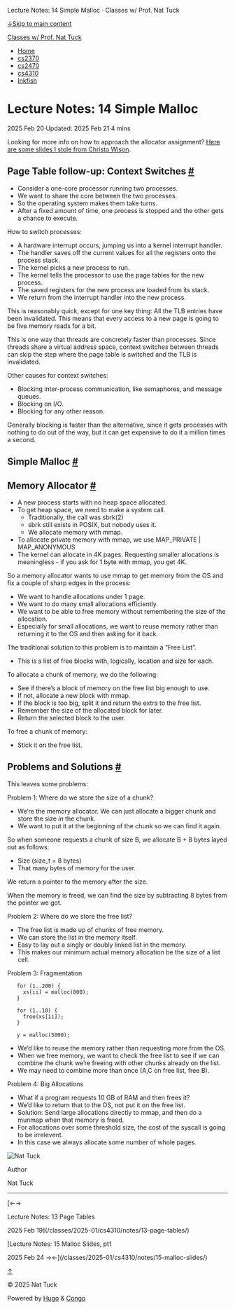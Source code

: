 Lecture Notes: 14 Simple Malloc · Classes w/ Prof. Nat Tuck



[↓Skip to main content](#main-content)

[Classes w/ Prof. Nat Tuck](/)

* [Home](/)
* [cs2370](/classes/2025-01/cs2370/)
* [cs2470](/classes/2025-01/cs2470/)
* [cs4310](/classes/2025-01/cs4310/)
* [Inkfish](https://inkfish.homework.quest/)

Lecture Notes: 14 Simple Malloc
===============================

2025 Feb 20·Updated: 2025 Feb 21·4 mins

Looking for more info on how to approach the allocator assignment?
[Here are some slides I stole from Christo Wison](../../christo-slides/8_Free_Space_and_GC.pptx).

Page Table follow-up: Context Switches [#](#page-table-follow-up-context-switches)
----------------------------------------------------------------------------------

* Consider a one-core processor running two processes.
* We want to share the core between the two processes.
* So the operating system makes them take turns.
* After a fixed amount of time, one process is stopped and the other gets
  a chance to execute.

How to switch processes:

* A hardware interrupt occurs, jumping us into a kernel interrupt handler.
* The handler saves off the current values for all the registers onto the
  process stack.
* The kernel picks a new process to run.
* The kernel tells the processor to use the page tables for the new process.
* The saved registers for the new process are loaded from its stack.
* We return from the interrupt handler into the new process.

This is reasonably quick, except for one key thing: All the TLB entries have
been invalidated. This means that every access to a new page is going to be
five memory reads for a bit.

This is one way that threads are concretely faster than processes. Since threads
share a virtual address space, context switches between threads can skip the step
where the page table is switched and the TLB is invalidated.

Other causes for context switches:

* Blocking inter-process communication, like semaphores, and message queues.
* Blocking on I/O.
* Blocking for any other reason.

Generally blocking is faster than the alternative, since it gets processes with
nothing to do out of the way, but it can get expensive to do it a million times
a second.

Simple Malloc [#](#simple-malloc)
---------------------------------

Memory Allocator [#](#memory-allocator)
---------------------------------------

* A new process starts with no heap space allocated.
* To get heap space, we need to make a system call.
  + Traditionally, the call was sbrk(2)
  + sbrk still exists in POSIX, but nobody uses it.
  + We allocate memory with mmap.
* To allocate private memory with mmap, we use MAP\_PRIVATE | MAP\_ANONYMOUS
* The kernel can allocate in 4K pages. Requesting smaller allocations
  is meaningless - if you ask for 1 byte with mmap, you get 4K.

So a memory allocator wants to use mmap to get memory from the OS and fix a
couple of sharp edges in the process:

* We want to handle allocations under 1 page.
* We want to do many small allocations efficiently.
* We want to be able to free memory without remembering the size of the allocation.
* Especially for small allocations, we want to reuse memory rather than returning it
  to the OS and then asking for it back.

The traditional solution to this problem is to maintain a “Free List”.

* This is a list of free blocks with, logically, location and size for each.

To allocate a chunk of memory, we do the following:

* See if there’s a block of memory on the free list big enough to use.
* If not, allocate a new block with mmap.
* If the block is too big, split it and return the extra to the free list.
* Remember the size of the allocated block for later.
* Return the selected block to the user.

To free a chunk of memory:

* Stick it on the free list.

Problems and Solutions [#](#problems-and-solutions)
---------------------------------------------------

This leaves some problems:

Problem 1: Where do we store the size of a chunk?

* We’re the memory allocator. We can just allocate a bigger chunk and
  store the size *in* the chunk.
* We want to put it at the beginning of the chunk so we can find it again.

So when someone requests a chunk of size B, we allocate B + 8 bytes
layed out as follows:

* Size (size\_t = 8 bytes)
* That many bytes of memory for the user.

We return a pointer to the memory after the size.

When the memory is freed, we can find the size by subtracting 8 bytes
from the pointer we got.

Problem 2: Where do we store the free list?

* The free list is made up of chunks of free memory.
* We can store the list in the memory itself.
* Easy to lay out a singly or doubly linked list in the
  memory.
* This makes our minimum actual memory allocation be the
  size of a list cell.

Problem 3: Fragmentation

```
   for (1..200) {
     xs[ii] = malloc(800);
   }
   
   for (1..10) {
     free(xs[ii]);
   }
   
   y = malloc(5000);

```

* We’d like to reuse the memory rather than requesting more from the OS.
* When we free memory, we want to check the free list to see if we can
  combine the chunk we’re freeing with other chunks already on the list.
* We may need to combine more than once (A,C on free list, free B).

Problem 4: Big Allocations

* What if a program requests 10 GB of RAM and then frees it?
* We’d like to return that to the OS, not put it on the free list.
* Solution: Send large allocations directly to mmap, and then do a
  munmap when that memory is freed.
* For allocations over some threshold size, the cost of the syscall
  is going to be irrelevent.
* In this case we always allocate some number of whole pages.

![Nat Tuck](/img/author.jpg)

Author

Nat Tuck

---

[←→

Lecture Notes: 13 Page Tables

2025 Feb 19](/classes/2025-01/cs4310/notes/13-page-tables/)

[Lecture Notes: 15 Malloc Slides, pt1

2025 Feb 24
→←](/classes/2025-01/cs4310/notes/15-malloc-slides/)

[↑](#the-top "Scroll to top")

©
2025
Nat Tuck

Powered by [Hugo](https://gohugo.io/) & [Congo](https://github.com/jpanther/congo)